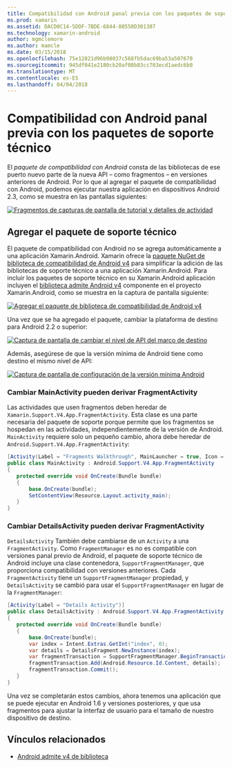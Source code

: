 ```yaml
---
title: Compatibilidad con Android panal previa con los paquetes de soporte técnico
ms.prod: xamarin
ms.assetid: DACD0C14-5DDF-7BDE-6844-80550D301307
ms.technology: xamarin-android
author: mgmclemore
ms.author: mamcle
ms.date: 03/15/2018
ms.openlocfilehash: 75e12821d96b98037c568fb5dac69ba53a507670
ms.sourcegitcommit: 945df041e2180cb20af08b83cc703ecd1aedc6b0
ms.translationtype: MT
ms.contentlocale: es-ES
ms.lasthandoff: 04/04/2018
---
```

# <a name="supporting-pre-honeycomb-android-using-support-packages"></a>Compatibilidad con Android panal previa con los paquetes de soporte técnico

El *paquete de compatibilidad con Android* consta de las bibliotecas de ese puerto nuevo parte de la nueva API &ndash; como fragmentos &ndash; en versiones anteriores de Android. Por lo que al agregar el paquete de compatibilidad con Android, podemos ejecutar nuestra aplicación en dispositivos Android 2.3, como se muestra en las pantallas siguientes:

[![Fragmentos de capturas de pantalla de tutorial y detalles de actividad](supporting-pre-honeycomb-images/01-sml.png)](supporting-pre-honeycomb-images/01.png#lightbox)

## <a name="adding-the-support-package"></a>Agregar el paquete de soporte técnico

El paquete de compatibilidad con Android no se agrega automáticamente a una aplicación Xamarin.Android. Xamarin ofrece la [paquete NuGet de biblioteca de compatibilidad de Android v4](https://www.nuget.org/packages/Xamarin.Android.Support.v4/) para simplificar la adición de las bibliotecas de soporte técnico a una aplicación Xamarin.Android.
Para incluir los paquetes de soporte técnico en su Xamarin.Android aplicación incluyen el [biblioteca admite Android v4](https://www.nuget.org/packages/Xamarin.Android.Support.v4/) componente en el proyecto Xamarin.Android, como se muestra en la captura de pantalla siguiente:

[![Agregar el paquete de biblioteca de compatibilidad de Android v4](supporting-pre-honeycomb-images/02-sml.png)](supporting-pre-honeycomb-images/02.png#lightbox)

Una vez que se ha agregado el paquete, cambiar la plataforma de destino para Android 2.2 o superior:

[![Captura de pantalla de cambiar el nivel de API del marco de destino](supporting-pre-honeycomb-images/03-sml.png)](supporting-pre-honeycomb-images/03.png#lightbox)

Además, asegúrese de que la versión mínima de Android tiene como destino el mismo nivel de API:

[![Captura de pantalla de configuración de la versión mínima Android](supporting-pre-honeycomb-images/04-sml.png)](supporting-pre-honeycomb-images/04.png#lightbox)

### <a name="change-mainactivity-to-derive-from-fragmentactivity"></a>Cambiar MainActivity pueden derivar FragmentActivity

Las actividades que usen fragmentos deben heredar de `Xamarin.Support.V4.App.FragmentActivity`. Esta clase es una parte necesaria del paquete de soporte porque permite que los fragmentos se hospedan en las actividades, independientemente de la versión de Android. `MainActivity` requiere solo un pequeño cambio, ahora debe heredar de `Android.Support.V4.App.FragmentActivity`:

```csharp
[Activity(Label = "Fragments Walkthrough", MainLauncher = true, Icon = "@drawable/launcher")]
public class MainActivity : Android.Support.V4.App.FragmentActivity
{
   protected override void OnCreate(Bundle bundle)
   {
       base.OnCreate(bundle);
       SetContentView(Resource.Layout.activity_main);
   }
}
```


### <a name="change-detailsactivity-to-derive-from-fragmentactivity"></a>Cambiar DetailsActivity pueden derivar FragmentActivity

`DetailsActivity` También debe cambiarse de un `Activity` a una `FragmentActivity`. Como `FragmentManager` es no es compatible con versiones panal previo de Android, el paquete de soporte técnico de Android incluye una clase contenedora, `SupportFragmentManager`, que proporciona compatibilidad con versiones anteriores. Cada `FragmentActivity` tiene un `SupportFragmentManager` propiedad, y `DetailsActivity` se cambió para usar el `SupportFragmentManager` en lugar de la `FragmentManager`:

```csharp
[Activity(Label = "Details Activity")]
public class DetailsActivity : Android.Support.V4.App.FragmentActivity
{
   protected override void OnCreate(Bundle bundle)
   {
       base.OnCreate(bundle);
       var index = Intent.Extras.GetInt("index", 0);
       var details = DetailsFragment.NewInstance(index);
       var fragmentTransaction = SupportFragmentManager.BeginTransaction(); // Notice the change from FragmentManager to SupportFragmentManager
       fragmentTransaction.Add(Android.Resource.Id.Content, details);
       fragmentTransaction.Commit();
   }
}
```

Una vez se completarán estos cambios, ahora tenemos una aplicación que se puede ejecutar en Android 1.6 y versiones posteriores, y que usa fragmentos para ajustar la interfaz de usuario para el tamaño de nuestro dispositivo de destino.


## <a name="related-links"></a>Vínculos relacionados

- [Android admite v4 de biblioteca](https://www.nuget.org/packages/Xamarin.Android.Support.v4)
